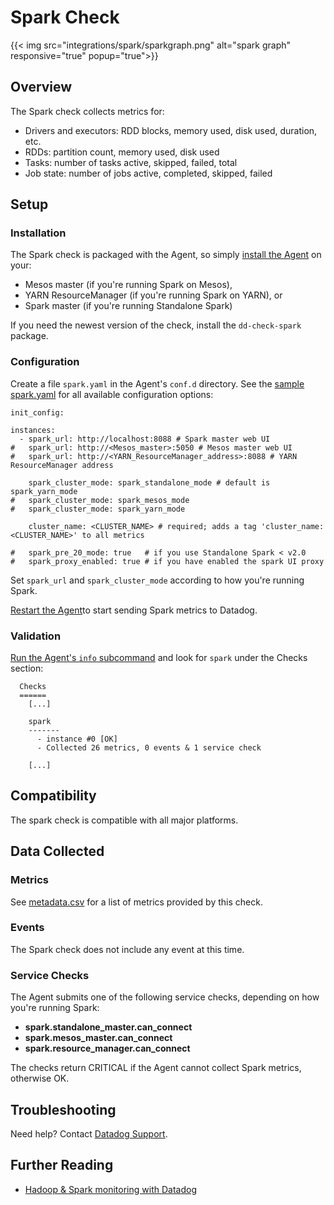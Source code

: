 # Spark Check
{{< img src="integrations/spark/sparkgraph.png" alt="spark graph" responsive="true" popup="true">}}
## Overview

The Spark check collects metrics for:

- Drivers and executors: RDD blocks, memory used, disk used, duration, etc.
- RDDs: partition count, memory used, disk used
- Tasks: number of tasks active, skipped, failed, total
- Job state: number of jobs active, completed, skipped, failed

## Setup
### Installation

The Spark check is packaged with the Agent, so simply [install the Agent](https://app.datadoghq.com/account/settings#agent) on your:

- Mesos master (if you're running Spark on Mesos),
- YARN ResourceManager (if you're running Spark on YARN), or
- Spark master (if you're running Standalone Spark)

If you need the newest version of the check, install the `dd-check-spark` package.

### Configuration

Create a file `spark.yaml` in the Agent's `conf.d` directory. See the [sample spark.yaml](https://github.com/DataDog/integrations-core/blob/master/spark/conf.yaml.example) for all available configuration options:

```
init_config:

instances:
  - spark_url: http://localhost:8088 # Spark master web UI 
#   spark_url: http://<Mesos_master>:5050 # Mesos master web UI
#   spark_url: http://<YARN_ResourceManager_address>:8088 # YARN ResourceManager address

    spark_cluster_mode: spark_standalone_mode # default is spark_yarn_mode
#   spark_cluster_mode: spark_mesos_mode
#   spark_cluster_mode: spark_yarn_mode

    cluster_name: <CLUSTER_NAME> # required; adds a tag 'cluster_name:<CLUSTER_NAME>' to all metrics

#   spark_pre_20_mode: true   # if you use Standalone Spark < v2.0
#   spark_proxy_enabled: true # if you have enabled the spark UI proxy
```

Set `spark_url` and `spark_cluster_mode` according to how you're running Spark.

[Restart the Agent](https://docs.datadoghq.com/agent/faq/start-stop-restart-the-datadog-agent)to start sending Spark metrics to Datadog.

### Validation

[Run the Agent's `info` subcommand](https://docs.datadoghq.com/agent/faq/agent-status-and-information/) and look for `spark` under the Checks section:

```
  Checks
  ======
    [...]

    spark
    -------
      - instance #0 [OK]
      - Collected 26 metrics, 0 events & 1 service check

    [...]
```

## Compatibility

The spark check is compatible with all major platforms.

## Data Collected
### Metrics
See [metadata.csv](https://github.com/DataDog/integrations-core/blob/master/spark/metadata.csv) for a list of metrics provided by this check.

### Events
The Spark check does not include any event at this time.

### Service Checks
The Agent submits one of the following service checks, depending on how you're running Spark:

- **spark.standalone_master.can_connect**
- **spark.mesos_master.can_connect**
- **spark.resource_manager.can_connect**

The checks return CRITICAL if the Agent cannot collect Spark metrics, otherwise OK.

## Troubleshooting
Need help? Contact [Datadog Support](http://docs.datadoghq.com/help/).

## Further Reading

* [Hadoop & Spark monitoring with Datadog](https://www.datadoghq.com/blog/monitoring-spark/)